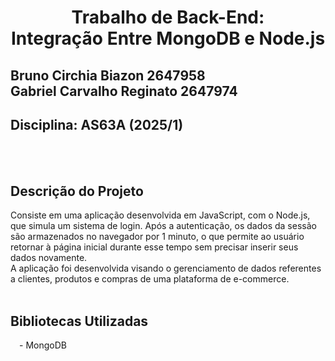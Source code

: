 # <p align=center>Trabalho de Back-End:<br> Integração Entre MongoDB e Node.js</p>

## Bruno Circhia Biazon 2647958<br>Gabriel Carvalho Reginato 2647974

## Disciplina: AS63A (2025/1)
<br><br>

## Descrição do Projeto
Consiste em uma aplicação desenvolvida em JavaScript, com o Node.js, que simula um sistema de login. Após a autenticação, os dados da sessão são armazenados no navegador por 1 minuto, o que permite ao usuário retornar à página inicial durante esse tempo sem precisar inserir seus dados novamente.<br>
A aplicação foi desenvolvida visando o gerenciamento de dados referentes a clientes, produtos e compras de uma plataforma de e-commerce.
<br><br>

## Bibliotecas Utilizadas
&emsp;- MongoDB
